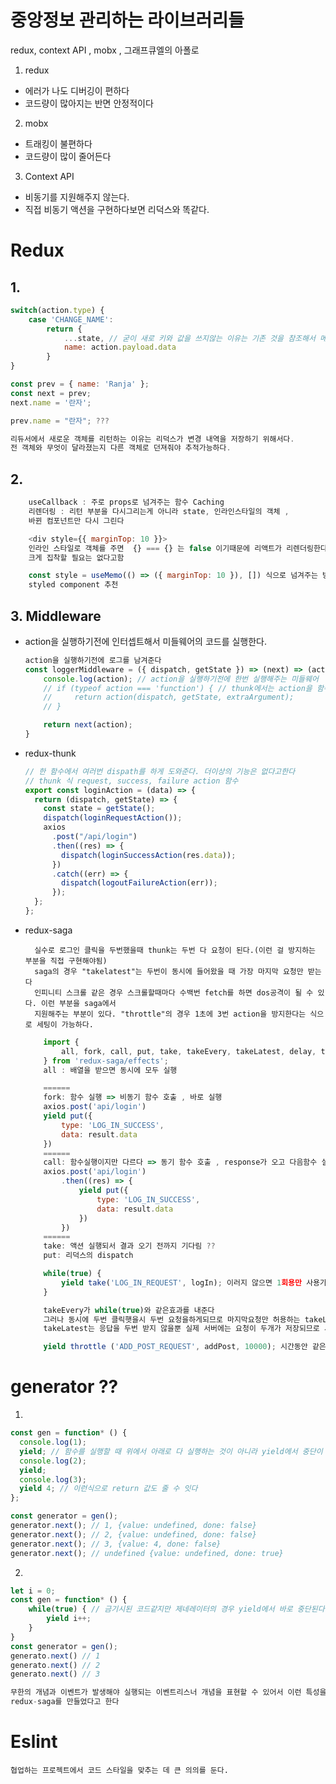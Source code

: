 # 중앙정보 관리하는 라이브러리들

redux, context API , mobx , 그래프큐엘의 아폴로

1. redux

- 에러가 나도 디버깅이 편하다
- 코드량이 많아지는 반면 안정적이다

2. mobx

- 트래킹이 불편하다
- 코드량이 많이 줄어든다

3. Context API

- 비동기를 지원해주지 않는다.
- 직접 비동기 액션을 구현하다보면 리덕스와 똑같다.

# Redux

## 1.

```js
switch(action.type) {
    case 'CHANGE_NAME':
        return {
            ...state, // 굳이 새로 키와 값을 쓰지않는 이유는 기존 것을 참조해서 메모리를 아끼기 위해서다.
            name: action.payload.data
        }
}

const prev = { name: 'Ranja' };
const next = prev;
next.name = '란자';

prev.name = "란자"; ???

리듀서에서 새로운 객체를 리턴하는 이유는 리덕스가 변경 내역을 저장하기 위해서다.
전 객체와 무엇이 달라졌는지 다른 객체로 던져줘야 추적가능하다.
```

## 2.

```js
    useCallback : 주로 props로 넘겨주는 함수 Caching
    리렌더링 : 리턴 부분을 다시그리는게 아니라 state, 인라인스타일의 객체 ,
    바뀐 컴포넌트만 다시 그린다

    <div style={{ marginTop: 10 }}>
    인라인 스타일로 객체를 주면  {} === {} 는 false 이기때문에 리액트가 리렌더링한다.
    크게 집착할 필요는 없다고함

    const style = useMemo(() => ({ marginTop: 10 }), []) 식으로 넘겨주는 방법이나
    styled component 추천
```

## 3. Middleware

- action을 실행하기전에 인터셉트해서 미들웨어의 코드를 실행한다.

  ```js
  action을 실행하기전에 로그를 남겨준다
  const loggerMiddleware = ({ dispatch, getState }) => (next) => (action) => {
      console.log(action); // action을 실행하기전에 한번 실행해주는 미들웨어
      // if (typeof action === 'function') { // thunk에서는 action을 함수로 둘 수 있다
      //     return action(dispatch, getState, extraArgument);
      // }

      return next(action);
  }
  ```

- redux-thunk

  ```js
  // 한 함수에서 여러번 dispath를 하게 도와준다. 더이상의 기능은 없다고한다
  // thunk 식 request, success, failure action 함수
  export const loginAction = (data) => {
    return (dispatch, getState) => {
      const state = getState();
      dispatch(loginRequestAction());
      axios
        .post("/api/login")
        .then((res) => {
          dispatch(loginSuccessAction(res.data));
        })
        .catch((err) => {
          dispatch(logoutFailureAction(err));
        });
    };
  };
  ```

- redux-saga

        실수로 로그인 클릭을 두번했을때 thunk는 두번 다 요청이 된다.(이런 걸 방지하는 부분을 직접 구현해야됨)
        saga의 경우 "takelatest"는 두번이 동시에 들어왔을 때 가장 마지막 요청만 받는다
        인피니티 스크롤 같은 경우 스크롤할때마다 수백번 fetch를 하면 dos공격이 될 수 있다. 이런 부분을 saga에서
        지원해주는 부분이 있다. "throttle"의 경우 1초에 3번 action을 방지한다는 식으로 세팅이 가능하다.

  ```js
      import {
          all, fork, call, put, take, takeEvery, takeLatest, delay, throttle
      } from 'redux-saga/effects';
      all : 배열을 받으면 동시에 모두 실행

      ======
      fork: 함수 실행 => 비동기 함수 호출 , 바로 실행
      axios.post('api/login')
      yield put({
          type: 'LOG_IN_SUCCESS',
          data: result.data
      })
      ======
      call: 함수실행이지만 다르다 => 동기 함수 호출 , response가 오고 다음함수 실행
      axios.post('api/login')
          .then((res) => {
              yield put({
                  type: 'LOG_IN_SUCCESS',
                  data: result.data
              })
          })
      ======
      take: 액션 실행되서 결과 오기 전까지 기다림 ??
      put: 리덕스의 dispatch

      while(true) {
          yield take('LOG_IN_REQUEST', logIn); 이러지 않으면 1회용만 사용가능하다
      }

      takeEvery가 while(true)와 같은효과를 내준다
      그러나 동시에 두번 클릭햇을시 두번 요청을하게되므로 마지막요청만 허용하는 takeLatest 사용
      takeLatest는 응답을 두번 받지 않을뿐 실제 서버에는 요청이 두개가 저장되므로 서버에서도 따로 방지를 해줘야한다.

      yield throttle ('ADD_POST_REQUEST', addPost, 10000); 시간동안 같은요청은 실행도 되지않는다

  ```

# generator ??

1.

```js
const gen = function* () {
  console.log(1);
  yield; // 함수를 실행할 때 위에서 아래로 다 실행하는 것이 아니라 yield에서 중단이 가능하다
  console.log(2);
  yield;
  console.log(3);
  yield 4; // 이런식으로 return 값도 줄 수 잇다
};

const generator = gen();
generator.next(); // 1, {value: undefined, done: false}
generator.next(); // 2, {value: undefined, done: false}
generator.next(); // 3, {value: 4, done: false}
generator.next(); // undefined {value: undefined, done: true}
```

2.

```js
let i = 0;
const gen = function* () {
    while(true) { // 금기시된 코드같지만 제네레이터의 경우 yield에서 바로 중단된다
        yield i++;
    }
}
const generator = gen();
generato.next() // 1
generato.next() // 2
generato.next() // 3

무한의 개념과 이벤트가 발생해야 실행되는 이벤트리스너 개념을 표현할 수 있어서 이런 특성을 활용해
redux-saga를 만들었다고 한다
```

# Eslint

    협업하는 프로젝트에서 코드 스타일을 맞추는 데 큰 의의를 둔다.
